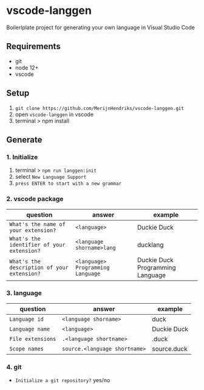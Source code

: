 # vscode-langgen

Boilerlplate project for generating your own language in Visual Studio Code

## Requirements

- git
- node 12+
- vscode

## Setup

1. `git clone https://github.com/MerijnHendriks/vscode-langgen.git`
2. open `vscode-langgen` in vscode
3. terminal > npm install

## Generate

### 1. Initialize

1. terminal > `npm run langgen:init`
2. select `New Language Support`
3. `press ENTER to start with a new grammar`

### 2. vscode package

**question**                                | **answer**                        | **example**
------------------------------------------- | --------------------------------- | --------------------------------
`What's the name of your extension?`        | `<language>`                      | Duckie Duck
`What's the identifier of your extension?`  | `<language shorname>lang`         | ducklang
`What's the description of your extension?` | `<language> Programming Language` | Duckie Duck Programming Language

### 3. language

**question**      | **answer**                    | **example**
----------------- | ----------------------------- | --------------------------------
`Language id`     | `<language shorname>`         | duck
`Language name`   | `<language>`                  | Duckie Duck
`File extensions` | `.<language shortname>`       | .duck
`Scope names`     | `source.<language shortname>` | source.duck

### 4. git

- `Initialize a git repository?` yes/no

